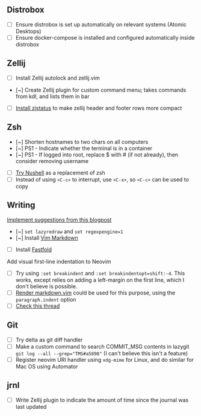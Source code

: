 ## Distrobox

- [ ] Ensure distrobox is set up automatically on relevant systems (Atomic Desktops)
- [ ] Ensure docker-compose is installed and configured automatically inside distrobox

## Zellij

- [ ] Install Zellij autolock and zellij.vim
- [~] Create Zellij plugin for custom command menu; takes commands from kdl, and
  lists them in bar
- [ ] [Install zjstatus](https://github.com/dj95/zjstatus) to make zellij header
      and footer rows more compact

## Zsh

- [~] Shorten hostnames to two chars on all computers
- [~] PS1 - Indicate whether the terminal is in a container
- [~] PS1 - If logged into root, replace $ with # (if not already), then
  consider removing username
- [ ] [Try Nushell](https://www.nushell.sh/) as a replacement of zsh
- [ ] Instead of using `<C-c>` to interrupt, use `<C-x>`, so `<C-c>` can be used
      to copy

## Writing

[Implement suggestions from this blogpost](https://nickjanetakis.com/blog/vim-is-saving-me-hours-of-work-when-writing-books-and-courses)

- [~] `set lazyredraw` and `set regexpengine=1`
- [~] Install [Vim Markdown](https://github.com/preservim/vim-markdown)
- [ ] Install [Fastfold](https://github.com/Konfekt/FastFold)

Add visual first-line indentation to Neovim

- [ ] Try using `:set breakindent` and `:set breakindentopt=shift:-4`. This
      works, except relies on adding a left-margin on the first line, which I don't
      believe is possible.
- [ ] [Render markdown.vim](https://github.com/MeanderingProgrammer/render-markdown.nvim) could be used for this purpose, using the `paragraph.indent` option
- [ ] [Check this thread](https://old.reddit.com/r/neovim/comments/1leak8d/is_visual_firstline_indentation_possible_in/)

## Git

- [ ] Try delta as git diff handler
- [ ] Make a custom command to search COMMIT_MSG contents in lazygit `git log --all --grep="TMS#a5898"` (I can't believe this isn't a feature)
- [ ] Register neovim URI handler using `xdg-mime` for Linux, and do similar for
      Mac OS using Automator

## jrnl

- [ ] Write Zellij plugin to indicate the amount of time since the journal was
      last updated
